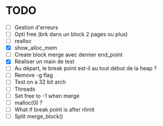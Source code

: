 # TODO

- [ ] Gestion d'erreurs
- [ ] Opti free (brk dans un block 2 pages ou plus)
- [ ] realloc
- [x] show\_alloc\_mem
- [ ] Create block merge avec dernier end\_point
- [x] Réaliser un main de test
- [ ] Au départ, le break point est-il au tout début de la heap ?
- [ ] Remove -g flag
- [ ] Test on a 32 bit arch
- [ ] Threads
- [ ] Set free to -1 when merge
- [ ] malloc(0) ?
- [ ] What if break point is after rlimit
- [ ] Split merge_block()
